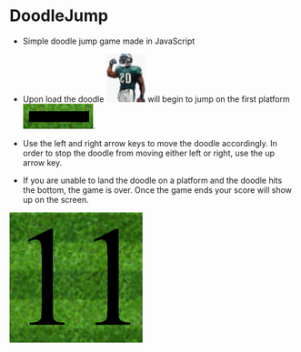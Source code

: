# DoodleJump

* Simple doodle jump game made in JavaScript

* Upon load the doodle  ![doodle](./images/dawkins.png) will begin to jump on the first platform ![platform](./images/platform.png).

* Use the left and right arrow keys to move the doodle accordingly. In order to stop the doodle from moving either left or right, use the up arrow key.

* If you are unable to land the doodle on a platform and the doodle hits the bottom, the game is over. Once the game ends your score will show up on the screen.

![score](./images/score.png)